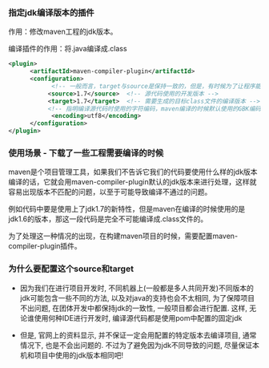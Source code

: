 

### 指定jdk编译版本的插件

作用：修改maven工程的jdk版本。

编译插件的作用：将.java编译成.class



```xml
<plugin>
      <artifactId>maven-compiler-plugin</artifactId>
      <configuration>
            <!-- 一般而言，target与source是保持一致的，但是，有时候为了让程序能在其他版本的jdk中运行(对于低版本目标jdk，源代码中需要没有使用低版本jdk中不支持的语法)，会存在target不同于source的情况 -->
           <source>1.7</source>  <!-- 源代码使用的开发版本 -->
           <target>1.7</target>  <!-- 需要生成的目标class文件的编译版本 -->
           <!-- 指明编译源代码时使用的字符编码，maven编译的时候默认使用的GBK编码，通过encoding属性设置字符编码，告诉maven这个项目使用UTF-8来编译  -->
            <encoding>utf8</encoding>
      </configuration>
</plugin>
```

### 使用场景 - 下载了一些工程需要编译的时候

maven是个项目管理工具，如果我们不告诉它我们的代码要使用什么样的jdk版本编译的话，它就会用maven-compiler-plugin默认的jdk版本来进行处理，这样就容易出现版本不匹配的问题，以至于可能导致编译不通过的问题。

例如代码中要是使用上了jdk1.7的新特性，但是maven在编译的时候使用的是jdk1.6的版本，那这一段代码是完全不可能编译成.class文件的。

为了处理这一种情况的出现，在构建maven项目的时候，需要配置maven-compiler-plugin插件。

### 为什么要配置这个source和target

- 因为我们在进行项目开发时, 不同机器上(一般都是多人共同开发)不同版本的jdk可能包含一些不同的方法, 以及对java的支持也会不太相同, 为了保障项目不出问题, 在团体开发中都保持jdk的一致性, 一般项目都会进行配置. 这样, 无论谁使用何种IDE进行开发时, 编译源代码都是使用pom中配置的固定jdk

- 但是, 官网上的资料显示, 并不保证一定会用配置的特定版本去编译项目, 通常情况下, 也是不会出问题的. 不过为了避免因为jdk不同导致的问题, 尽量保证本机和项目中使用的jdk版本相同吧!

